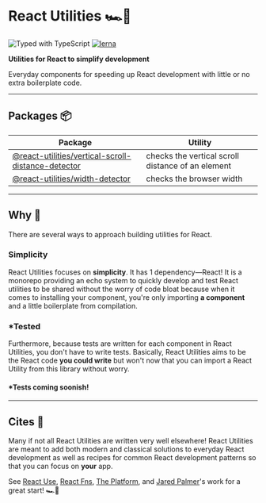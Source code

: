 # React Utilities 🏎💨

![Typed with TypeScript](https://flat.badgen.net/badge/icon/Typed?icon=typescript&label&labelColor=blue&color=555555)
[![lerna](https://img.shields.io/badge/maintained%20with-lerna-cc00ff.svg)](https://lerna.js.org/)

**Utilities for React to simplify development**

Everyday components for speeding up React development with little or no extra boilerplate code.

---

## Packages 📦

| Package                                                                                           | Utility                                           |
| ------------------------------------------------------------------------------------------------- | ------------------------------------------------- |
| [@react-utilities/vertical-scroll-distance-detector](/packages/vertical-scroll-distance-detector) | checks the vertical scroll distance of an element |
| [@react-utilities/width-detector](/packages/width-detector)                                       | checks the browser width                          |

---

## Why 🧐

There are several ways to approach building utilities for React. 

### Simplicity

React Utilities focuses on **simplicity**. It has 1 dependency—React! It is a monorepo providing an echo system to quickly develop and test React utilities to be shared without the worry of code bloat because when it comes to installing your component, you're only importing **a component** and a little boilerplate from compilation. 

### *Tested

Furthermore, because tests are written for each component in React Utilities, you don't have to write tests. Basically, React Utilities aims to be the React code **you could write** but won't now that you can import a React Utility from this library without worry. 

#### *Tests coming soonish!

---
## Cites 🙏

Many if not all React Utilities are written very well elsewhere! React Utilities are meant to add both modern and classical solutions to everyday React development as well as recipes for common React development patterns so that you can focus on **your** app. 

See [React Use](https://github.com/streamich/react-use), [React Fns](https://github.com/jaredpalmer/react-fns), [The Platform](https://github.com/jaredpalmer/the-platform), and [Jared Palmer](https://github.com/jaredpalmer)'s work for a great start!  🏎💨
